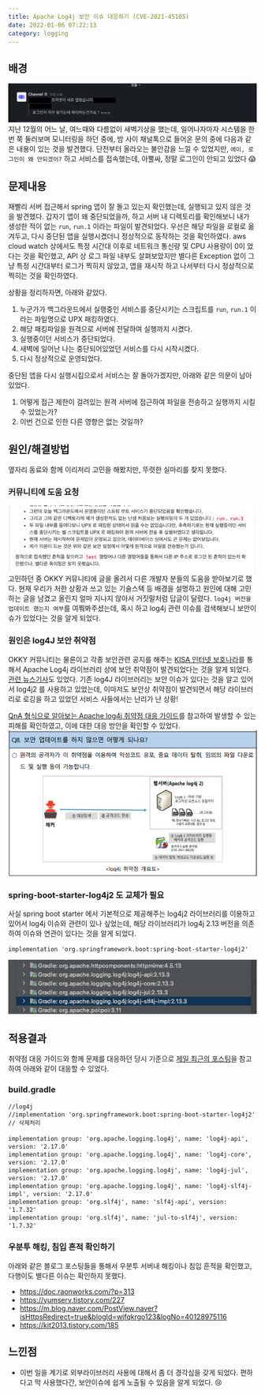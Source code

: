 ```yaml
---
title: Apache Log4j 보안 이슈 대응하기 (CVE-2021-45105)
date: 2022-01-06 07:22:13
category: logging
---
```


## 배경
![log4j-security-issue-01.png](/.gitbook/assets/log4j-security-issue-01.png)
지난 12월의 어느 날, 여느때와 다름없이 새벽기상을 했는데, 일어나자마자 시스템을 한번 쭉 둘러보며 모니터링을 하던 중에, 밤 사이 채널톡으로 들어온 문의 중에 다음과 같은 내용이 있는 것을 발견했다. 단전부터 올라오는 불안감을 느낄 수 있었지만, `에이, 로그인이 왜 안되겠어?` 하고 서비스를 접속했는데, 아뿔싸, 정말 로그인이 안되고 있었다 😱

## 문제내용
재빨리 서버 접근해서 spring 앱이 잘 돌고 있는지 확인했는데, 실행되고 있지 않은 것을 발견했다. 갑자기 앱이 왜 중단되었을까, 하고 서버 내 디렉토리를 확인해보니 내가 생성한 적이 없는 `run`, `run.1` 이라는 파일이 발견되었다. 우선은 해당 파일을 로컬로 옮겨두고, 다시 중단된 앱을 실행시켰더니 정상적으로 동작하는 것을 확인하였다. aws cloud watch 상에서도 특정 시간대 이후로 네트워크 통신량 및 CPU 사용량이 0이 었다는 것을 확인했고, API 상 로그 파일 내부도 살펴보았지만 별다른 Exception 없이 그냥 특정 시간대부터 로그가 찍히지 않았고, 앱을 재시작 하고 나서부터 다시 정상적으로 찍히는 것을 확인하였다. 

상황을 정리하자면, 아래와 같았다. 
1. 누군가가 백그라운드에서 실행중인 서비스를 중단시키는 스크립트를 `run`, `run.1` 이라는 파일명으로 UPX 패킹하였다. 
2. 해당 패킹파일을 원격으로 서버에 전달하여 실행까지 시켰다. 
3. 실행중이던 서비스가 중단되었다. 
4. 새벽에 일어난 나는 중단되어있었던 서비스를 다시 시작시켰다. 
5. 다시 정상적으로 운영되었다. 

중단된 앱을 다시 실행시킴으로서 서비스는 잘 돌아가겠지만, 아래와 같은 의문이 남아있었다. 
1. 어떻게 접근 제한이 걸려있는 원격 서버에 접근하여 파일을 전송하고 실행까지 시킬 수 있었는가?
2. 이번 건으로 인한 다른 영향은 없는 것일까?

## 원인/해결방법
옆자리 동료와 함께 이리저리 고민을 해봤지만, 뚜렷한 실마리를 찾지 못했다. 

### 커뮤니티에 도움 요청
![img_1.png](/.gitbook/assets/log4j-security-issue-02.png)
고민하던 중 OKKY 커뮤니티에 글을 올려서 다른 개발자 분들의 도움을 받아보기로 했다. 현재 우리가 처한 상황과 쓰고 있는 기술스택 등 배경을 설명하고 원인에 대해 고민하는 글을 남겼고 올린지 얼마 지나지 않아서 거짓말처럼 답글이 달렸다. 
`log4j 버전을 업데이트 했는지 여부`를 여쭤봐주셨는데, 혹시 하고 log4j 관련 이슈를 검색해보니 보안이슈가 있었다는 것을 알게 되었다. 

### 원인은 log4J 보안 취약점
OKKY 커뮤니티는 물론이고 각종 보안관련 공지를 해주는 [KISA 인터넷 보호나라](https://www.boho.or.kr/data/secNoticeView.do?bulletin_writing_sequence=36397)를 통해서 Apache Log4j 라이브러리 상에 보안 취약점이 발견되었다는 것을 알게 되었다. [관련 뉴스기사](http://www.cctvnews.co.kr/news/articleView.html?idxno=231988)도 있었다. 기존 log4J 라이브러리는 보안 이슈가 있다는 것을 알고 있어서 log4j2 를 사용하고 있었는데, 이마저도 보안상 취약점이 발견되면서 해당 라이브러리로 로깅을 하고 있었던 서비스 사들에서는 난리가 난 상황! 

[QnA 형식으로 알아보는 Apache log4j 취약점 대응 가이드](https://www.boho.or.kr/data/guideView.do?bulletin_writing_sequence=36390&queryString=YnVsbGV0aW5fd3JpdGluZ19zZXF1ZW5jZT0zNjM5MA==)를 참고하여 발생할 수 있는 피해를 확인하였고, 이에 대한 대응 방안을 확인할 수 있었다.
![log4j-security-issue-03.png](/.gitbook/assets/log4j-security-issue-03.png)

### spring-boot-starter-log4j2 도 교체가 필요
사실 spring boot starter 에서 기본적으로 제공해주는 log4j2 라이브러리를 이용하고 있어서 log4j 이슈와 관련이 있나 싶었는데, 해당 라이브러리가 log4j 2.13 버전을 의존하여 이슈와 연관이 있다는 것을 알게 되었다. 
```
implementation 'org.springframework.boot:spring-boot-starter-log4j2'
```
![img.png](/.gitbook/assets/log4j-security-issue-04.png)


## 적용결과
취약점 대응 가이드와 함께 문제를 대응하던 당시 기준으로 [제일 최근의 포스팅](https://veneas.tistory.com/entry/Spring-Boot-%EC%8A%A4%ED%94%84%EB%A7%81-%EB%B6%80%ED%8A%B8-Log4J2-%EC%B7%A8%EC%95%BD%EC%A0%90-%EC%A1%B0%EC%B9%98-CVE-2021-45105)을 참고하여 아래와 같이 대응할 수 있었다.

### build.gradle
```
//log4j
//implementation 'org.springframework.boot:spring-boot-starter-log4j2'   // 삭제처리

implementation group: 'org.apache.logging.log4j', name: 'log4j-api', version: '2.17.0'
implementation group: 'org.apache.logging.log4j', name: 'log4j-core', version: '2.17.0'
implementation group: 'org.apache.logging.log4j', name: 'log4j-jul', version: '2.17.0'
implementation group: 'org.apache.logging.log4j', name: 'log4j-slf4j-impl', version: '2.17.0'
implementation group: 'org.slf4j', name: 'slf4j-api', version: '1.7.32'
implementation group: 'org.slf4j', name: 'jul-to-slf4j', version: '1.7.32'
```

### 우분투 해킹, 침입 흔적 확인하기
아래와 같은 블로그 포스팅들을 통해서 우분투 서버내 해킹이나 침입 흔적을 확인했고, 다행이도 별다른 이슈는 확인하지 못했다.

- https://doc.raonworks.com/?p=313
- https://yumserv.tistory.com/227
- https://m.blog.naver.com/PostView.naver?isHttpsRedirect=true&blogId=wjfqkrgo123&logNo=40128975116
- https://kit2013.tistory.com/185

## 느낀점
- 이번 일을 계기로 외부라이브러리 사용에 대해서 좀 더 경각심을 갖게 되었다. 편하다고 막 사용했다간, 보안이슈에 쉽게 노출될 수 있음을 알게 되었다.  😢